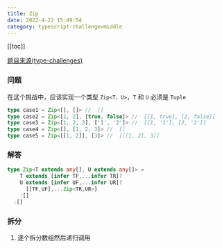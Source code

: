 ```yaml
---
title: Zip
date: 2022-4-22 15:49:54
category: typescript-challenge>middle
---
```


[[toc]]

[题目来源(type-challenges)](https://github.com/type-challenges/type-challenges/blob/main/questions/04471-medium-zip/README.md)

### 问题
在这个挑战中，应该实现一个类型 `Zip<T，U>`，`T` 和 `U` 必须是 `Tuple`

```typescript
type case1 = Zip<[], []> //  []
type case2 = Zip<[1, 2], [true, false]> //  [[1, true], [2, false]]
type case3 = Zip<[1, 2, 3], ['1', '2']> //  [[1, '1'], [2, '2']]
type case4 = Zip<[], [1, 2, 3]> //  []
type case5 = Zip<[[1, 2]], [3]> //  [[[1, 2], 3]]
```

### 解答

```typescript
type Zip<T extends any[], U extends any[]> = 
    T extends [infer TF,...infer TR]?
    U extends [infer UF,...infer UR]?
      [[TF,UF],...Zip<TR,UR>]
    :[]
  :[]
```

### 拆分
1. 逐个拆分数组然后递归调用

